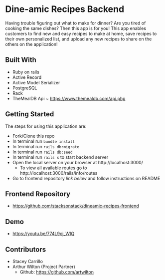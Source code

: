 # Dine-amic Recipes Backend
Having trouble figuring out what to make for dinner? Are you tired of cooking the same dishes? Then this app is for you! This app enables customers to find new and easy recipes to make at home, save recipes to their own personalized list, and upload any new recipes to share on the others on the application!

## Built With
- Ruby on rails
- Active Record
- Active Model Serializer
- PostgreSQL
- Rack
- TheMealDB Api ~ https://www.themealdb.com/api.php

## Getting Started
The steps for using this application are: 
- Fork/Clone this repo
- In terminal run `bundle install`
- In terminal run `rails db:migrate`
- In terminal run `rails db:seed`
- In terminal run `rails s` to start backend server
- Open the local server on your browser at http://localhost:3000/
    - To view all available routes go to http://localhost:3000/rails/info/routes
- Go to frontend repository *link below* and follow instructions on README

## Frontend Repository
- https://github.com/stacksonstack/dineamic-recipes-frontend

## Demo
- https://youtu.be/774L9oj_WIQ

## Contributors
- Stacey Carrillo
- Arthur Wilton (Project Partner)
  - Github: https://github.com/artwilton

